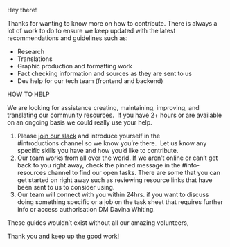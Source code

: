 Hey there!

Thanks for wanting to know more on how to contribute. There is always a
lot of work to do to ensure we keep updated with the latest
recommendations and guidelines such as:

-   Research
-   Translations
-   Graphic production and formatting work
-   Fact checking information and sources as they are sent to us
-   Dev help for our tech team (frontend and backend)  

HOW TO HELP

We are looking for assistance creating, maintaining, improving, and
translating our community resources.  If you have 2+ hours or are
available on an ongoing basis we could really use your help.  

1.  Please [join our
    slack](https://www.google.com/url?q=https://app.slack.com/client/T010KP5G5N0/drafts&sa=D&ust=1586527387137000) and
    introduce yourself in the \#introductions channel so we know you’re
    there.  Let us know any specific skills you have and how you’d like
    to contribute.  
2.  Our team works from all over the world. If we aren’t online or can’t
    get back to you right away, check the pinned message in the
    \#info-resources channel to find our open tasks. There are some that
    you can get started on right away such as reviewing resource links
    that have been sent to us to consider using.  
3.  Our team will connect with you within 24hrs. if you want to discuss
    doing something specific or a job on the task sheet that requires
    further info or access authorisation DM Davina Whiting.  

  
  
These guides wouldn’t exist without all our amazing volunteers,

Thank you and keep up the good work!
